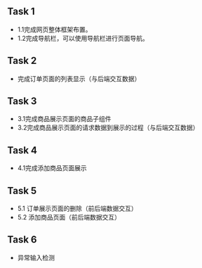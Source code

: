 ## Task 1
* 1.1完成网页整体框架布置。
* 1.2完成导航栏，可以使用导航栏进行页面导航。
## Task 2
* 完成订单页面的列表显示（与后端交互数据）
## Task 3
* 3.1完成商品展示页面的商品子组件
* 3.2完成商品展示页面的请求数据到展示的过程（与后端交互数据）
## Task 4
* 4.1完成添加商品页面展示
## Task 5
* 5.1 订单展示页面的删除（前后端数据交互）
* 5.2 添加商品页面（前后端数据交互）
## Task 6 
* 异常输入检测